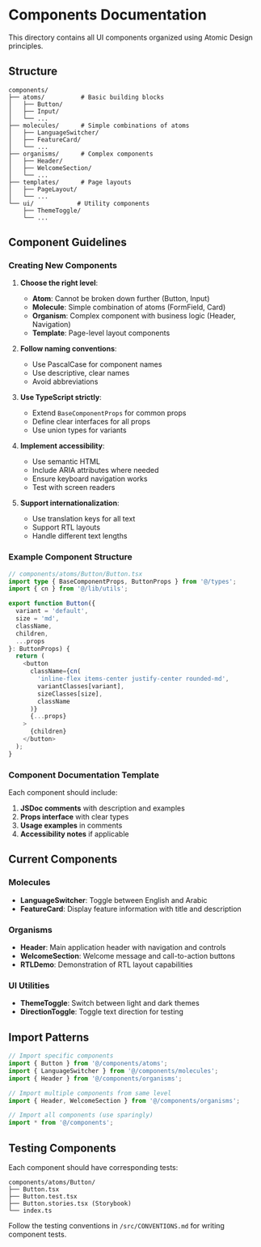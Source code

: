 # Components Documentation

This directory contains all UI components organized using Atomic Design principles.

## Structure

```
components/
├── atoms/          # Basic building blocks
│   ├── Button/
│   ├── Input/
│   └── ...
├── molecules/      # Simple combinations of atoms
│   ├── LanguageSwitcher/
│   ├── FeatureCard/
│   └── ...
├── organisms/      # Complex components
│   ├── Header/
│   ├── WelcomeSection/
│   └── ...
├── templates/      # Page layouts
│   ├── PageLayout/
│   └── ...
└── ui/            # Utility components
    ├── ThemeToggle/
    └── ...
```

## Component Guidelines

### Creating New Components

1. **Choose the right level**: 
   - **Atom**: Cannot be broken down further (Button, Input)
   - **Molecule**: Simple combination of atoms (FormField, Card)
   - **Organism**: Complex component with business logic (Header, Navigation)
   - **Template**: Page-level layout components

2. **Follow naming conventions**:
   - Use PascalCase for component names
   - Use descriptive, clear names
   - Avoid abbreviations

3. **Use TypeScript strictly**:
   - Extend `BaseComponentProps` for common props
   - Define clear interfaces for all props
   - Use union types for variants

4. **Implement accessibility**:
   - Use semantic HTML
   - Include ARIA attributes where needed
   - Ensure keyboard navigation works
   - Test with screen readers

5. **Support internationalization**:
   - Use translation keys for all text
   - Support RTL layouts
   - Handle different text lengths

### Example Component Structure

```typescript
// components/atoms/Button/Button.tsx
import type { BaseComponentProps, ButtonProps } from '@/types';
import { cn } from '@/lib/utils';

export function Button({ 
  variant = 'default',
  size = 'md',
  className,
  children,
  ...props 
}: ButtonProps) {
  return (
    <button
      className={cn(
        'inline-flex items-center justify-center rounded-md',
        variantClasses[variant],
        sizeClasses[size],
        className
      )}
      {...props}
    >
      {children}
    </button>
  );
}
```

### Component Documentation Template

Each component should include:

1. **JSDoc comments** with description and examples
2. **Props interface** with clear types
3. **Usage examples** in comments
4. **Accessibility notes** if applicable

## Current Components

### Molecules
- **LanguageSwitcher**: Toggle between English and Arabic
- **FeatureCard**: Display feature information with title and description

### Organisms  
- **Header**: Main application header with navigation and controls
- **WelcomeSection**: Welcome message and call-to-action buttons
- **RTLDemo**: Demonstration of RTL layout capabilities

### UI Utilities
- **ThemeToggle**: Switch between light and dark themes
- **DirectionToggle**: Toggle text direction for testing

## Import Patterns

```typescript
// Import specific components
import { Button } from '@/components/atoms';
import { LanguageSwitcher } from '@/components/molecules';
import { Header } from '@/components/organisms';

// Import multiple components from same level
import { Header, WelcomeSection } from '@/components/organisms';

// Import all components (use sparingly)
import * from '@/components';
```

## Testing Components

Each component should have corresponding tests:

```
components/atoms/Button/
├── Button.tsx
├── Button.test.tsx
├── Button.stories.tsx (Storybook)
└── index.ts
```

Follow the testing conventions in `/src/CONVENTIONS.md` for writing component tests.